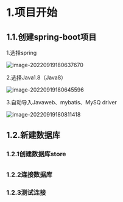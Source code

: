 # 1.项目开始

## 1.1.创建spring-boot项目

1.选择spring 

![image-20220919180637670](C:\Users\123\AppData\Roaming\Typora\typora-user-images\image-20220919180637670.png)

2.选择Java1.8（Java8）



![image-20220919180645596](C:\Users\123\AppData\Roaming\Typora\typora-user-images\image-20220919180645596.png)

3.自动导入Javaweb、mybatis、MySQ driver

![image-20220919180811418](C:\Users\123\AppData\Roaming\Typora\typora-user-images\image-20220919180811418.png)

## 1.2.新建数据库

### 1.2.1创建数据库store

## 

### 1.2.2连接数据库

### 1.2.3测试连接

